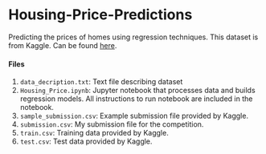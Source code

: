 # Housing-Price-Predictions
Predicting the prices of homes using regression techniques. This dataset is from Kaggle. Can be found [here](https://www.kaggle.com/c/house-prices-advanced-regression-techniques/overview).

#### Files
1. `data_decription.txt`: Text file describing dataset 
2. `Housing_Price.ipynb`: Jupyter notebook that processes data and builds regression models. All instructions to run notebook are included in the notebook. 
3. `sample_submission.csv`: Example submission file provided by Kaggle. 
4. `submission.csv`: My submission file for the competition. 
5. `train.csv`: Training data provided by Kaggle.
6. `test.csv`: Test data provided by Kaggle.
